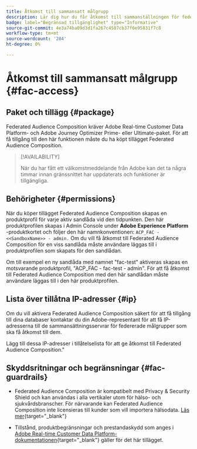 ```yaml
---
title: Åtkomst till sammansatt målgrupp
description: Lär dig hur du får åtkomst till sammanställningen för federerade målgrupper.
badge: label="Begränsad tillgänglighet" type="Informative"
source-git-commit: 4e3a74ba09d3d1fa267c4587cb37f6e95831f7c8
workflow-type: tm+mt
source-wordcount: '284'
ht-degree: 0%

---
```


# Åtkomst till sammansatt målgrupp {#fac-access}

## Paket och tillägg {#package}

Federated Audience Composition kräver Adobe Real-time Customer Data Platform- och Adobe Journey Optimizer Prime- eller Ultimate-paket. För att få tillgång till den här funktionen måste du ha köpt tillägget Federated Audience Composition.

>[!AVAILABILITY]
>
>När du har fått ett välkomstmeddelande från Adobe kan det ta några timmar innan gränssnittet har uppdaterats och funktioner är tillgängliga.

## Behörigheter {#permissions}

När du köper tillägget Federated Audience Composition skapas en produktprofil för varje aktiv sandlåda vid den tidpunkten. Den här produktprofilen skapas i Admin Console under **Adobe Experience Platform** -produktkortet och följer den här namnkonventionen: `ACP_FAC - <<SandboxName>> - admin.` Om du vill få åtkomst till Federated Audience Composition för en viss sandlåda måste användare läggas till i produktprofilen som skapats för den sandlådan.

Om till exempel en ny sandlåda med namnet &quot;fac-test&quot; aktiveras skapas en motsvarande produktprofil, &quot;ACP_FAC - fac-test - admin&quot;. För att få åtkomst till Federated Audience Composition med den här sandlådan måste användare läggas till i den här produktprofilen.

## Lista över tillåtna IP-adresser {#ip}

Om du vill aktivera Federated Audience Composition säkert för att få tillgång till dina databaser kontaktar du din Adobe-representant för att få IP-adresserna till de sammansättningsservrar för federerade målgrupper som ska få åtkomst till dem.

Lägg till dessa IP-adresser i tillåtelselista för att ge åtkomst till Federated Audience Composition.&quot;

## Skyddsritningar och begränsningar {#fac-guardrails}

* Federated Audience Composition är kompatibelt med Privacy &amp; Security Shield och kan användas i alla vertikaler utom för hälso- och sjukvårdsbranscher. För närvarande kan Federated Audience Composition inte licensieras till kunder som vill importera hälsodata. [Läs mer](https://experienceleague.adobe.com/en/docs/events/customer-data-management-voices-recordings/governance/healthcare-shield){target="_blank"}

* Tillstånd, produktbegränsningar och prestandaskydd som anges i [Adobe Real-time Customer Data Platform-dokumentationen](https://experienceleague.adobe.com/en/docs/experience-platform/profile/guardrails){target="_blank"} gäller för det här tillägget.
